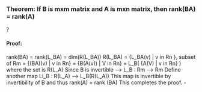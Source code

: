 ### Theorem: If B is mxm matrix and A is mxn matrix, then rank(BA) = rank(A)
?
#### Proof: 
rank(BA) = rank(L_BA)
		= dim(R(L_BA))
R(L_BA) = {L_BA(v) | v in Rn }, subset of Rm
		= {(BA)(v) | v in Rn}
		= {B(A(v)) | V in Rn}
		= L_B( {A(V) | v in Rn} )
		where the set is R(L_A)
Since B is invertible --> L_B : Rm --> Rm
Define another map Li_B : R(L_A) --> L_B(R(L_A))
This map is invertible by invertibility of B and thus rank(A) = rank (BA)
This completes the proof. $\square$
